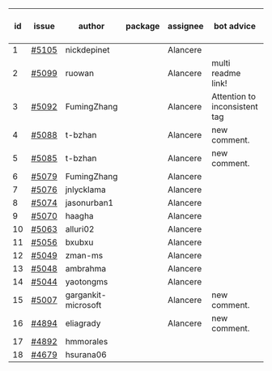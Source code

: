 | id | issue | author | package | assignee | bot advice | created date of issue | target release date | date from target |
| ------ | ------ | ------ | ------ | ------ | ------ | ------ | ------ | :-----: |
| 1 | [#5105](https://github.com/Azure/sdk-release-request/issues/5105) | nickdepinet |  | Alancere |  | 04-01 | 04-26 |  |
| 2 | [#5099](https://github.com/Azure/sdk-release-request/issues/5099) | ruowan |  | Alancere | multi readme link! | 04-01 | 04-26 |  |
| 3 | [#5092](https://github.com/Azure/sdk-release-request/issues/5092) | FumingZhang |  | Alancere | Attention to inconsistent tag | 03-27 | 04-26 |  |
| 4 | [#5088](https://github.com/Azure/sdk-release-request/issues/5088) | t-bzhan |  | Alancere | new comment. | 03-27 | 04-15 |  |
| 5 | [#5085](https://github.com/Azure/sdk-release-request/issues/5085) | t-bzhan |  | Alancere | new comment. | 03-27 | 04-15 |  |
| 6 | [#5079](https://github.com/Azure/sdk-release-request/issues/5079) | FumingZhang |  | Alancere |  | 03-25 | 04-26 |  |
| 7 | [#5076](https://github.com/Azure/sdk-release-request/issues/5076) | jnlycklama |  | Alancere |  | 03-22 | 04-26 |  |
| 8 | [#5074](https://github.com/Azure/sdk-release-request/issues/5074) | jasonurban1 |  | Alancere |  | 03-22 | 04-26 |  |
| 9 | [#5070](https://github.com/Azure/sdk-release-request/issues/5070) | haagha |  | Alancere |  | 03-21 | 04-26 |  |
| 10 | [#5063](https://github.com/Azure/sdk-release-request/issues/5063) | alluri02 |  | Alancere |  | 03-20 | 04-26 |  |
| 11 | [#5056](https://github.com/Azure/sdk-release-request/issues/5056) | bxubxu |  | Alancere |  | 03-18 | 04-26 |  |
| 12 | [#5049](https://github.com/Azure/sdk-release-request/issues/5049) | zman-ms |  | Alancere |  | 03-15 | 04-07 |  |
| 13 | [#5048](https://github.com/Azure/sdk-release-request/issues/5048) | ambrahma |  | Alancere |  | 03-15 | 04-26 |  |
| 14 | [#5044](https://github.com/Azure/sdk-release-request/issues/5044) | yaotongms |  | Alancere |  | 03-13 | 04-26 |  |
| 15 | [#5007](https://github.com/Azure/sdk-release-request/issues/5007) | gargankit-microsoft |  | Alancere | new comment. | 02-28 | 04-07 |  |
| 16 | [#4894](https://github.com/Azure/sdk-release-request/issues/4894) | eliagrady |  | Alancere | new comment. | 01-18 | 04-26 |  |
| 17 | [#4892](https://github.com/Azure/sdk-release-request/issues/4892) | hmmorales |  |  |  | 01-16 |  | 0 |
| 18 | [#4679](https://github.com/Azure/sdk-release-request/issues/4679) | hsurana06 |  |  |  | 10-23 |  | 0 |
